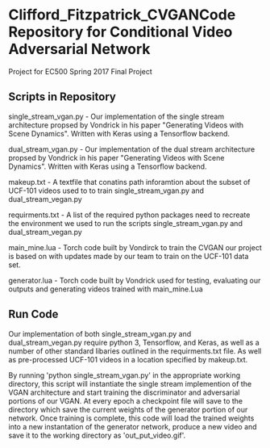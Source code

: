# Clifford_Fitzpatrick_CVGANCode Repository for Conditional Video Adversarial Network
 Project for EC500 Spring 2017 Final Project

## Scripts in Repository

single_stream_vgan.py - Our implementation of the single stream architecture propsed by Vondrick in his paper "Generating Videos with Scene Dynamics". Written with Keras using a Tensorflow backend.

dual_stream_vgan.py - Our implementation of the dual stream architecture propsed by Vondrick in his paper "Generating Videos with Scene Dynamics". Written with Keras using a Tensorflow backend.

makeup.txt - A textfile that conatins path inforamtion about the subset of UCF-101 videos used to to train single_stream_vgan.py and dual_stream_vegan.py

requirments.txt - A list of the required python packages need to recreate the environment we used to run the scripts single_stream_vgan.py and dual_stream_vegan.py


main_mine.lua - Torch code built by Vondirck to train the CVGAN our project is based on with updates made by our team to train on the UCF-101 data set. 

generator.lua -  Torch code built by Vondrick used for testing, evaluating our outputs and generating videos trained with main_mine.Lua

## Run Code

Our implementation of both single_stream_vgan.py and dual_stream_vegan.py require python 3, Tensorflow, and Keras, as well as a number of other standard libaries outlined in the requirments.txt file. As well as pre-processed UCF-101 videos in a location specified by makeup.txt. 

By running 'python single_stream_vgan.py' in the appropriate working directory, this script will instantiate the single stream implemention of the VGAN architecture and start training the discriminator and adversarial portions of our VGAN. At every epoch a checkpoint file will save to the directory which save the current weights of the generator portion of our network. Once training is complete, this code will load the trained weights into a new instantation of the generator network, produce a new video and save it to the working directory as 'out_put_video.gif'.      

  
 